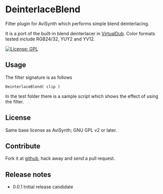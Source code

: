 # DeinterlaceBlend

Filter plugin for AviSynth which performs simple blend deinterlacing.

It is a port of the built-in blend deinterlacer in [VirtualDub].
Color formats tested include RGB24/32, YUY2 and YV12.

[![License: GPL](https://img.shields.io/badge/license-GPL-blue.svg)](https://www.gnu.org/licenses/old-licenses/gpl-2.0.en.html)

## Usage
The filter signature is as follows
```
DeinterlaceBlend( clip )
```

In the test folder there is a sample script which shows the effect of using the filter.

## License
Same base license as AviSynth; GNU GPL v2 or later.

## Contribute
Fork it at [github], hack away and send a pull request.

## Release notes
* 0.0.1 Initial release candidate

[github]: http://https://github.com/jojje/DeinterlaceBlend
[VirtualDub]: https://sourceforge.net/projects/vdfiltermod/